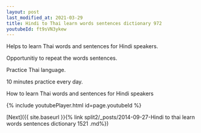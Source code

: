```yaml
---
layout: post
last_modified_at: 2021-03-29
title: Hindi to Thai learn words sentences dictionary 972 
youtubeId: ft9sVN3ykew
---
```

 
 
Helps to learn Thai words and sentences for Hindi speakers.

Opportunitiy to repeat the words sentences. 

Practice Thai language. 
 
10 minutes practice every day. 
 
How to learn Thai words and sentences for Hindi speakers 
 
{% include youtubePlayer.html id=page.youtubeId %}
 
 
[Next]({{ site.baseurl }}{% link  split2/_posts/2014-09-27-Hindi to thai learn words sentences dictionary 1521 .md%})
 
